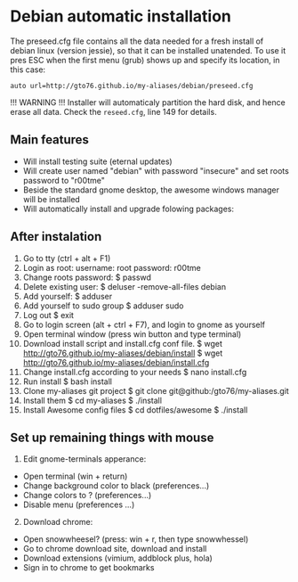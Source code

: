 Debian automatic installation
=============================

The preseed.cfg file contains all the data needed for a fresh install of debian linux (version jessie), so that it can be installed unatended. To use it pres ESC when the first menu (grub) shows up and specify its location, in this case:

`auto url=http://gto76.github.io/my-aliases/debian/preseed.cfg`

!!! WARNING !!!
Installer will automaticaly partition the hard disk, and hence erase all data. Check the `reseed.cfg`, line 149 for details.

Main features
-------------
- Will install testing suite (eternal updates)
- Will create user named "debian" with password "insecure" and set roots password to "r00tme"
- Beside the standard gnome desktop, the awesome windows manager will be installed
- Will automatically install and upgrade folowing packages: 

After instalation
-----------------
1. Go to tty (ctrl + alt + F1)
2. Login as root:
	username: root
	password: r00tme
3. Change roots password:
	$ passwd <new-password>
4. Delete existing user:
	$ deluser -remove-all-files debian
5. Add yourself:
	$ adduser <your-login-name>
6. Add yourself to sudo group
	$ adduser <your-login-name> sudo
7. Log out
	$ exit
8. Go to login screen (alt + ctrl + F7), and login to gnome as yourself
9. Open terminal window (press win button and type terminal)
10. Download install script and install.cfg conf file.
	$ wget http://gto76.github.io/my-aliases/debian/install
	$ wget http://gto76.github.io/my-aliases/debian/install.cfg
11. Change install.cfg according to your needs
	$ nano install.cfg
12. Run install
	$ bash install
13. Clone my-aliases git project
	$ git clone git@github:/gto76/my-aliases.git
14. Install them 
	$ cd my-aliases
	$ ./install
15. Install Awesome config files
	$ cd dotfiles/awesome
	$ ./install

Set up remaining things with mouse
----------------------------------

1. Edit gnome-terminals apperance:
 * Open terminal (win + return)
 * Change background color to black (preferences...)
 * Change colors to ? (preferences...)
 * Disable menu (preferences ...)

2. Download chrome:
 * Open snowwheesel? (press: win + r, then type snowwhessel)
 * Go to chrome download site, download and install
 * Download extensions (vimium, addblock plus, hola)
 * Sign in to chrome to get bookmarks



	


	
